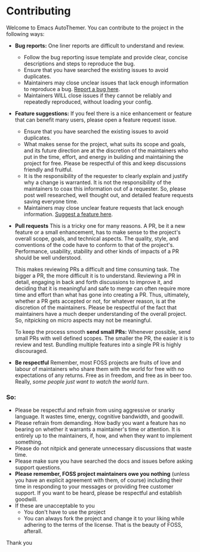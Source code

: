 # Contributing

Welcome to Emacs AutoThemer. You can contribute to the project in the following ways:

- **Bug reports:** One liner reports are difficult to understand and review.
	- Follow the bug reporting issue template and provide clear, concise descriptions and steps to reproduce the bug.
	- Ensure that you have searched the existing issues to avoid duplicates.
	- Maintainers may close unclear issues that lack enough information to reproduce a bug. [Report a bug here](https://github.com/jasonm23/autothemer/issues/new/choose).
    - Maintainers WILL close issues if they cannot be reliably and repeatedly reproduced, without loading your config.

- **Feature suggestions:** If you feel there is a nice enhancement or feature that can benefit many users, please open a feature request issue.
	- Ensure that you have searched the existing issues to avoid duplicates.
	- What makes sense for the project, what suits its scope and goals, and its future direction are at the discretion of the maintainers who put in the time, effort, and energy in building and maintaining the project for free. Please be respectful of this and keep discussions friendly and fruitful.
	- It is the responsibility of the requester to clearly explain and justify why a change is warranted. It is not the responsibility of the maintainers to coax this information out of a requester. So, please post well researched, well thought out, and detailed feature requests saving everyone time.
	- Maintainers may close unclear feature requests that lack enough information. [Suggest a feature here](https://github.com/jasonm23/autothemer/issues/new/choose).

- **Pull requests**
  This is a tricky one for many reasons. A PR, be it a new feature or a small enhancement, has to make sense to the project's overall scope, goals, and technical aspects. The quality, style, and conventions of the code have to conform to that of the project's. Performance, usability, stability and other kinds of impacts of a PR should be well understood.

  This makes reviewing PRs a difficult and time consuming task. The bigger a PR, the more difficult it is to understand. Reviewing a PR in detail, engaging in back and forth discussions to improve it, and deciding that it is meaningful and safe to merge can often require more time and effort than what has gone into creating a PR. Thus, ultimately, whether a PR gets accepted or not, for whatever reason, is at the discretion of the maintainers. Please be respectful of the fact that maintainers have a much deeper understanding of the overall project. So, nitpicking on micro aspects may not be meaningful.

  To keep the process smooth **send small PRs:** Whenever possible, send small PRs with well defined scopes. The smaller the PR, the easier it is to review and test. Bundling multiple features into a single PR is highly discouraged.

- **Be respectful**
  Remember, most FOSS projects are fruits of love and labour of maintainers who share them with the world for free with no expectations of any returns. Free as in freedom, and free as in beer too. Really, *some people just want to watch the world turn*.

### So:

- Please be respectful and refrain from using aggressive or snarky language. It wastes time, energy, cognitive bandwidth, and goodwill.
- Please refrain from demanding. How badly you want a feature has no bearing on whether it warrants a maintainer's time or attention. It is entirely up to the maintainers, if, how, and when they want to implement something.
- Please do not nitpick and generate unnecessary discussions that waste time.
- Please make sure you have searched the docs and issues before asking support questions.
- **Please remember, FOSS project maintainers owe you nothing** (unless you have an explicit agreement with them, of course) including their time in responding to your messages or providing free customer support. If you want to be heard, please be respectful and establish goodwill.
- If these are unacceptable to you 
   - You don't have to use the project 
   - You can always fork the project and change it to your liking while adhering to the terms of the license. That is the beauty of FOSS, afterall.

Thank you
